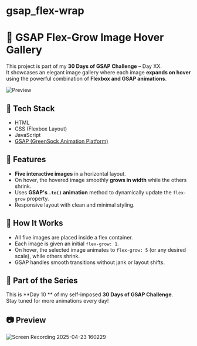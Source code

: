 # gsap_flex-wrap

# 🌟 GSAP Flex-Grow Image Hover Gallery

This project is part of my **30 Days of GSAP Challenge** – Day XX.  
It showcases an elegant image gallery where each image **expands on hover** using the powerful combination of **Flexbox and GSAP animations**.

![Preview](preview.gif)

## 🔧 Tech Stack
- HTML
- CSS (Flexbox Layout)
- JavaScript
- [GSAP (GreenSock Animation Platform)](https://greensock.com/gsap/)

## 🎯 Features
- **Five interactive images** in a horizontal layout.
- On hover, the hovered image smoothly **grows in width** while the others shrink.
- Uses **GSAP's `.to()` animation** method to dynamically update the `flex-grow` property.
- Responsive layout with clean and minimal styling.
## 🚀 How It Works
- All five images are placed inside a flex container.
- Each image is given an initial `flex-grow: 1`.
- On hover, the selected image animates to `flex-grow: 5` (or any desired scale), while others shrink.
- GSAP handles smooth transitions without jank or layout shifts.

## 📅 Part of the Series
This is **Day 10 ** of my self-imposed **30 Days of GSAP Challenge**.  
Stay tuned for more animations every day!

## 📷 Preview
![Screen Recording 2025-04-23 160229](https://github.com/user-attachments/assets/51bc5990-a491-4332-a41c-14558d8035f6)

